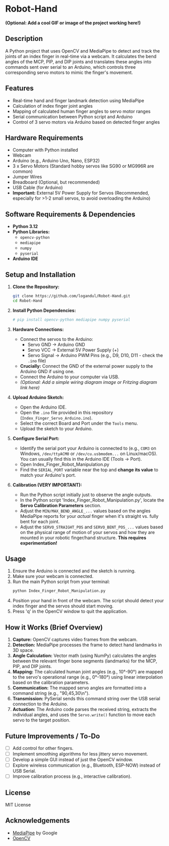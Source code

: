 # Robot-Hand

**(Optional: Add a cool GIF or image of the project working here!)**
<!-- ![Demo GIF](./demo.gif) -->

## Description

A Python project that uses OpenCV and MediaPipe to detect and track the joints of an index finger in real-time via a webcam. It calculates the bend angles of the MCP, PIP, and DIP joints and translates these angles into commands sent over serial to an Arduino, which controls three corresponding servo motors to mimic the finger's movement.

## Features

*   Real-time hand and finger landmark detection using MediaPipe
*   Calculation of index finger joint angles
*   Mapping of calculated human finger angles to servo motor ranges
*   Serial communication between Python script and Arduino
*   Control of 3 servo motors via Arduino based on detected finger angles

## Hardware Requirements

*   Computer with Python installed
*   Webcam
*   Arduino (e.g., Arduino Uno, Nano, ESP32)
*   3 x Servo Motors (Standard hobby servos like SG90 or MG996R are common)
*   Jumper Wires
*   Breadboard (Optional, but recommended)
*   USB Cable (for Arduino)
*   **Important:** External 5V Power Supply for Servos (Recommended, especially for >1-2 small servos, to avoid overloading the Arduino)

## Software Requirements & Dependencies

*   **Python 3.12**
*   **Python Libraries:**
    *   `opencv-python`
    *   `mediapipe`
    *   `numpy`
    *   `pyserial`
*   **Arduino IDE**

## Setup and Installation

1.  **Clone the Repository:**
    ```bash
    git clone https://github.com/logandul/Robot-Hand.git
    cd Robot-Hand
    ```

2.  **Install Python Dependencies:**
    ```bash
    # pip install opencv-python mediapipe numpy pyserial
    ```

3.  **Hardware Connections:**
    *   Connect the servos to the Arduino:
        *   Servo GND -> Arduino GND
        *   Servo VCC -> External 5V Power Supply (+)
        *   Servo Signal -> Arduino PWM Pins (e.g., D9, D10, D11 - check the `.ino` file)
    *   **Crucially:** Connect the GND of the external power supply to the Arduino GND if using one.
    *   Connect the Arduino to your computer via USB.
    *   *(Optional: Add a simple wiring diagram image or Fritzing diagram link here)*

4.  **Upload Arduino Sketch:**
    *   Open the Arduino IDE.
    *   Open the `.ino` file provided in this repository (`Index_Finger_Servo_Arduino.ino`).
    *   Select the correct Board and Port under the `Tools` menu.
    *   Upload the sketch to your Arduino.

5.  **Configure Serial Port:**
    *   Identify the serial port your Arduino is connected to (e.g., `COM3` on Windows, `/dev/ttyACM0` or `/dev/cu.usbmodem...` on Linux/macOS). You can usually find this in the Arduino IDE (Tools -> Port).
    *   Open Index_Finger_Robot_Manipulation.py
    *   Find the `SERIAL_PORT` variable near the top and **change its value** to match your Arduino's port.

6.  **Calibration (VERY IMPORTANT):**
    *   Run the Python script initially just to observe the angle outputs.
    *   In the Python script 'Index_Finger_Robot_Manipulation.py', locate the **Servo Calibration Parameters** section.
    *   Adjust the `MIN/MAX_BEND_ANGLE_...` values based on the angles MediaPipe reports for your *actual* finger when it's straight vs. fully bent for each joint.
    *   Adjust the `SERVO_STRAIGHT_POS` and `SERVO_BENT_POS_...` values based on the physical range of motion of your servos and how they are mounted in your robotic finger/hand structure. **This requires experimentation!**

## Usage

1.  Ensure the Arduino is connected and the sketch is running.
2.  Make sure your webcam is connected.
3.  Run the main Python script from your terminal:
    ```bash
    python Index_Finger_Robot_Manipulation.py
    ```
4.  Position your hand in front of the webcam. The script should detect your index finger and the servos should start moving.
5.  Press 'q' in the OpenCV window to quit the application.

## How it Works (Brief Overview)

1.  **Capture:** OpenCV captures video frames from the webcam.
2.  **Detection:** MediaPipe processes the frame to detect hand landmarks in 3D space.
3.  **Angle Calculation:** Vector math (using NumPy) calculates the angles between the relevant finger bone segments (landmarks) for the MCP, PIP, and DIP joints.
4.  **Mapping:** The calculated human joint angles (e.g., 10°-90°) are mapped to the servo's operational range (e.g., 0°-180°) using linear interpolation based on the calibration parameters.
5.  **Communication:** The mapped servo angles are formatted into a command string (e.g., "90,45,30\n").
6.  **Transmission:** PySerial sends this command string over the USB serial connection to the Arduino.
7.  **Actuation:** The Arduino code parses the received string, extracts the individual angles, and uses the `Servo.write()` function to move each servo to the target position.

## Future Improvements / To-Do

*   [ ] Add control for other fingers.
*   [ ] Implement smoothing algorithms for less jittery servo movement.
*   [ ] Develop a simple GUI instead of just the OpenCV window.
*   [ ] Explore wireless communication (e.g., Bluetooth, ESP-NOW) instead of USB Serial.
*   [ ] Improve calibration process (e.g., interactive calibration).

## License
MIT License

## Acknowledgements

*   [MediaPipe](https://developers.google.com/mediapipe) by Google
*   [OpenCV](https://opencv.org/)
